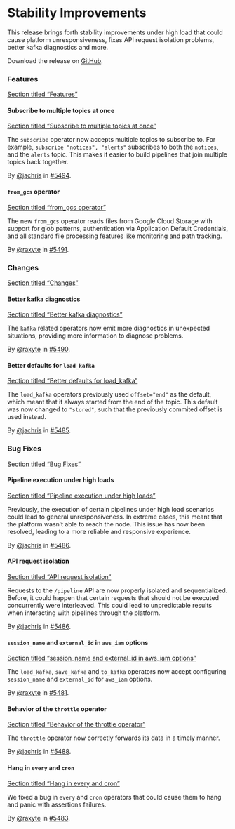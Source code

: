 # Stability Improvements

This release brings forth stability improvements under high load that could cause platform unresponsiveness, fixes API request isolation problems, better kafka diagnostics and more.

Download the release on [GitHub](https://github.com/tenzir/tenzir/releases/tag/v5.16.0).

### Features

[Section titled “Features”](#features)

#### Subscribe to multiple topics at once

[Section titled “Subscribe to multiple topics at once”](#subscribe-to-multiple-topics-at-once)

The `subscribe` operator now accepts multiple topics to subscribe to. For example, `subscribe "notices", "alerts"` subscribes to both the `notices`, and the `alerts` topic. This makes it easier to build pipelines that join multiple topics back together.

By [@jachris](https://github.com/jachris) in [#5494](https://github.com/tenzir/tenzir/pull/5494).

#### `from_gcs` operator

[Section titled “from\_gcs operator”](#from_gcs-operator)

The new `from_gcs` operator reads files from Google Cloud Storage with support for glob patterns, authentication via Application Default Credentials, and all standard file processing features like monitoring and path tracking.

By [@raxyte](https://github.com/raxyte) in [#5491](https://github.com/tenzir/tenzir/pull/5491).

### Changes

[Section titled “Changes”](#changes)

#### Better kafka diagnostics

[Section titled “Better kafka diagnostics”](#better-kafka-diagnostics)

The `kafka` related operators now emit more diagnostics in unexpected situations, providing more information to diagnose problems.

By [@raxyte](https://github.com/raxyte) in [#5490](https://github.com/tenzir/tenzir/pull/5490).

#### Better defaults for `load_kafka`

[Section titled “Better defaults for load\_kafka”](#better-defaults-for-load_kafka)

The `load_kafka` operators previously used `offset="end"` as the default, which meant that it always started from the end of the topic. This default was now changed to `"stored"`, such that the previously commited offset is used instead.

By [@jachris](https://github.com/jachris) in [#5485](https://github.com/tenzir/tenzir/pull/5485).

### Bug Fixes

[Section titled “Bug Fixes”](#bug-fixes)

#### Pipeline execution under high loads

[Section titled “Pipeline execution under high loads”](#pipeline-execution-under-high-loads)

Previously, the execution of certain pipelines under high load scenarios could lead to general unresponsiveness. In extreme cases, this meant that the platform wasn’t able to reach the node. This issue has now been resolved, leading to a more reliable and responsive experience.

By [@jachris](https://github.com/jachris) in [#5486](https://github.com/tenzir/tenzir/pull/5486).

#### API request isolation

[Section titled “API request isolation”](#api-request-isolation)

Requests to the `/pipeline` API are now properly isolated and sequentialized. Before, it could happen that certain requests that should not be executed concurrently were interleaved. This could lead to unpredictable results when interacting with pipelines through the platform.

By [@jachris](https://github.com/jachris) in [#5486](https://github.com/tenzir/tenzir/pull/5486).

#### `session_name` and `external_id` in `aws_iam` options

[Section titled “session\_name and external\_id in aws\_iam options”](#session_name-and-external_id-in-aws_iam-options)

The `load_kafka`, `save_kafka` and `to_kafka` operators now accept configuring `session_name` and `external_id` for `aws_iam` options.

By [@raxyte](https://github.com/raxyte) in [#5481](https://github.com/tenzir/tenzir/pull/5481).

#### Behavior of the `throttle` operator

[Section titled “Behavior of the throttle operator”](#behavior-of-the-throttle-operator)

The `throttle` operator now correctly forwards its data in a timely manner.

By [@jachris](https://github.com/jachris) in [#5488](https://github.com/tenzir/tenzir/pull/5488).

#### Hang in `every` and `cron`

[Section titled “Hang in every and cron”](#hang-in-every-and-cron)

We fixed a bug in `every` and `cron` operators that could cause them to hang and panic with assertions failures.

By [@raxyte](https://github.com/raxyte) in [#5483](https://github.com/tenzir/tenzir/pull/5483).